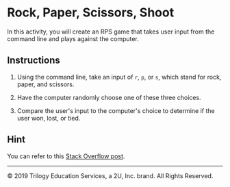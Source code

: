 # Rock, Paper, Scissors, Shoot

In this activity, you will create an RPS game that takes user input from the command line and plays against the computer.

## Instructions

1. Using the command line, take an input of `r`, `p`, or `s`, which stand for rock, paper, and scissors.

2. Have the computer randomly choose one of these three choices.

3. Compare the user's input to the computer's choice to determine if the user won, lost, or tied.

## Hint

You can refer to this [Stack Overflow post](https://stackoverflow.com/questions/306400/how-to-randomly-select-an-item-from-a-list).

---

© 2019 Trilogy Education Services, a 2U, Inc. brand. All Rights Reserved.
